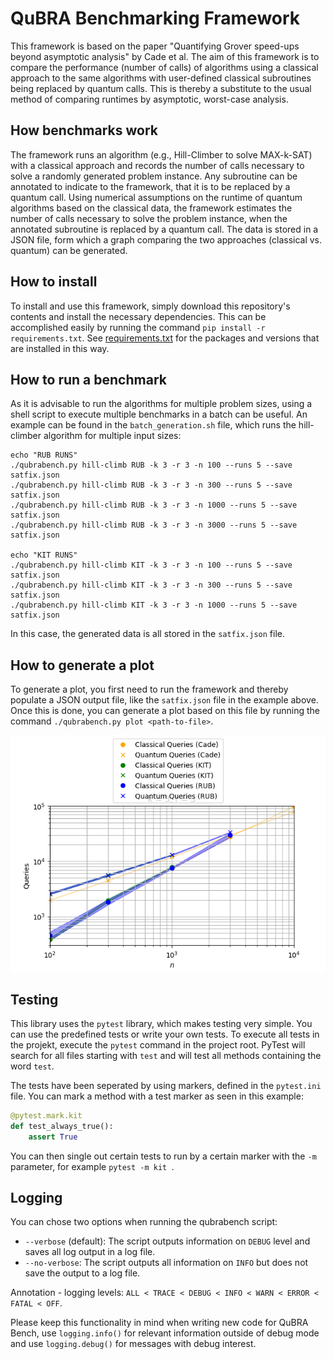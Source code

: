 # QuBRA Benchmarking Framework

This framework is based on the paper "Quantifying Grover speed-ups beyond asymptotic analysis" by Cade et al.
The aim of this framework is to compare the performance (number of calls) of algorithms using a classical approach to the same algorithms with user-defined classical subroutines being replaced by quantum calls.
This is thereby a substitute to the usual method of comparing runtimes by asymptotic, worst-case analysis.

## How benchmarks work

The framework runs an algorithm (e.g., Hill-Climber to solve MAX-k-SAT) with a classical approach and records the number of calls necessary to solve a randomly generated problem instance.
Any subroutine can be annotated to indicate to the framework, that it is to be replaced by a quantum call.
Using numerical assumptions on the runtime of quantum algorithms based on the classical data, the framework estimates the number of calls necessary to solve the problem instance, when the annotated subroutine is replaced by a quantum call.
The data is stored in a JSON file, form which a graph comparing the two approaches (classical vs. quantum) can be generated.

## How to install

To install and use this framework, simply download this repository's contents and install the necessary dependencies.
This can be accomplished easily by running the command `pip install -r requirements.txt`.
See [requirements.txt](requirements.txt) for the packages and versions that are installed in this way.

## How to run a benchmark

As it is advisable to run the algorithms for multiple problem sizes, using a shell script to execute multiple benchmarks in a batch can be useful.
An example can be found in the `batch_generation.sh` file, which runs the hill-climber algorithm for multiple input sizes:

```shell
echo "RUB RUNS"
./qubrabench.py hill-climb RUB -k 3 -r 3 -n 100 --runs 5 --save satfix.json
./qubrabench.py hill-climb RUB -k 3 -r 3 -n 300 --runs 5 --save satfix.json
./qubrabench.py hill-climb RUB -k 3 -r 3 -n 1000 --runs 5 --save satfix.json
./qubrabench.py hill-climb RUB -k 3 -r 3 -n 3000 --runs 5 --save satfix.json

echo "KIT RUNS"
./qubrabench.py hill-climb KIT -k 3 -r 3 -n 100 --runs 5 --save satfix.json
./qubrabench.py hill-climb KIT -k 3 -r 3 -n 300 --runs 5 --save satfix.json
./qubrabench.py hill-climb KIT -k 3 -r 3 -n 1000 --runs 5 --save satfix.json
```

In this case, the generated data is all stored in the `satfix.json` file.

## How to generate a plot

To generate a plot, you first need to run the framework and thereby populate a JSON output file, like the `satfix.json` file in the example above.
Once this is done, you can generate a plot based on this file by running the command `./qubrabench.py plot <path-to-file>`.

![Example plot](docs/img/satfix.png "Generated plot based on satfix.json")


## Testing

This library uses the `pytest` library, which makes testing very simple. You can use the predefined tests or write your own tests.
To execute all tests in the projekt, execute the `pytest` command in the project root. PyTest will search for all files starting with `test` and will test all methods containing the word `test`.

The tests have been seperated by using markers, defined in the `pytest.ini` file. You can mark a method with a test marker as seen in this example:
```python
@pytest.mark.kit
def test_always_true():
    assert True
```

You can then single out certain tests to run by a certain marker with the `-m` parameter, for example `pytest -m kit `.

## Logging

You can chose two options when running the qubrabench script:

- `--verbose` (default): The script outputs information on `DEBUG` level and saves all log output in a log file.
- `--no-verbose`: The script outputs all information on `INFO` but does not save the output to a log file. 

Annotation - logging levels: `ALL < TRACE < DEBUG < INFO < WARN < ERROR < FATAL < OFF`.

Please keep this functionality in mind when writing new code for QuBRA Bench, use `logging.info()` for relevant information outside of debug mode and use `logging.debug()` for messages with debug interest.
